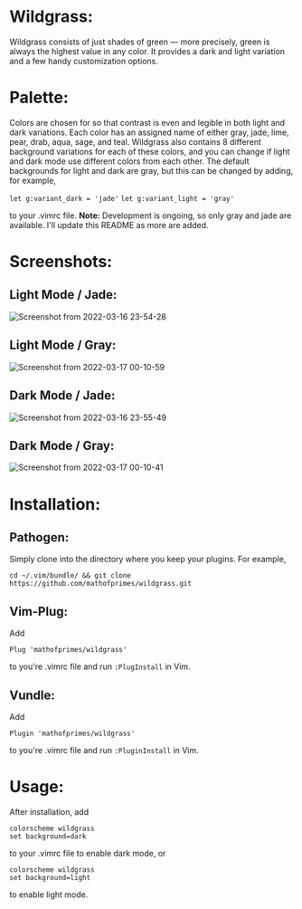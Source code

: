 # Wildgrass:

Wildgrass consists of just shades of green &mdash; more precisely, green is always the highest value in any color. It provides a dark and light variation and a few handy customization options.  

# Palette:

Colors are chosen for so that contrast is even and legible in both light and dark variations. Each color has an assigned name of either gray, jade, lime, pear, drab, aqua, sage, and teal. Wildgrass also contains 8 different background variations for each of these colors, and you can change if light and dark mode use different colors from each other. The default backgrounds for light and dark are gray, but this can be changed by adding, for example,

```let g:variant_dark = 'jade'```
```let g:variant_light = 'gray'```

to your .vimrc file. **Note:** Development is ongoing, so only gray and jade are available. I'll update this README as more are added.

# Screenshots:

## Light Mode / Jade:

![Screenshot from 2022-03-16 23-54-28](https://user-images.githubusercontent.com/74194607/158734138-1d439eb5-15f5-4c97-8599-0dae0e35d8bf.png)

## Light Mode / Gray:

![Screenshot from 2022-03-17 00-10-59](https://user-images.githubusercontent.com/74194607/158735717-c8f66410-cf5a-4db5-8b79-ea0afdd39dbd.png)

## Dark Mode / Jade: 

![Screenshot from 2022-03-16 23-55-49](https://user-images.githubusercontent.com/74194607/158734146-82bb0686-18a1-46e0-821e-3f93d77e943e.png)

## Dark Mode / Gray:

![Screenshot from 2022-03-17 00-10-41](https://user-images.githubusercontent.com/74194607/158735749-62c1b553-3d59-42fd-b29f-00ec085d150f.png)

# Installation:

## Pathogen:

Simply clone into the directory where you keep your plugins. For example, 

```
cd ~/.vim/bundle/ && git clone https://github.com/mathofprimes/wildgrass.git
```

## Vim-Plug:

Add 

```Plug 'mathofprimes/wildgrass'``` 

to you're .vimrc file and run ```:PlugInstall``` in Vim.

## Vundle: 

Add 

```Plugin 'mathofprimes/wildgrass'``` 

to you're .vimrc file and run ```:PluginInstall``` in Vim.

# Usage:

After installation, add

```
colorscheme wildgrass
set background=dark
```

to your .vimrc file to enable dark mode, or

```
colorscheme wildgrass
set background=light
```

to enable light mode.
